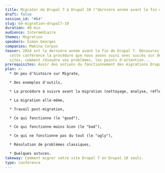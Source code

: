 ```yaml
---
title: Migrater de Drupal 7 à Drupal 10 ("dernière année avant la fin du monde")
draft: false
session_id: "#64"
slug: 64-migration-drupal7-10
duration: 40 min
audience: Intermédiaire
themes: Migration
speakers: Simon Georges
companies: Makina Corpus
teaser: 2024 est la dernière année avant la fin de Drupal 7. Découvrez dans
  cette conférence la procédure que nous avons suivi avec succès sur de nombreux
  sites, comment résoudre vos problèmes, les points d'attention...
prerequisites: Avoir des notions du fonctionnement des migrations Drupal peut aider, mais
plan: >-
  * Un peu d'histoire sur Migrate,

  * Des exemples d'outils,

  * La procédure à suivre avant la migration (nettoyage, analyse, réflexion, ...),

  * La migration elle-même,

  * Travail post-migration,

  * Ce qui fonctionne (le "good"),

  * Ce qui fonctionne moins bien (le "bad"),

  * Ce qui ne fonctionne pas du tout (le "ugly"),

  * Résolution de problèmes classiques,

  * Quelques astuces.
takeway: Comment migrer votre site Drupal 7 en Drupal 10 seuls.
type: conference
---
```

